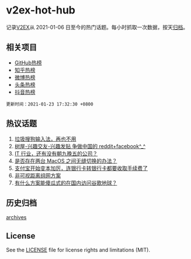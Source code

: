 # v2ex-hot-hub

 记录[V2EX](https://www.v2ex.com/)从 2021-01-06 日至今的热门话题。每小时抓取一次数据，按天[归档](archives)。
 
 ## 相关项目

- [GitHub热榜](https://github.com/lonnyzhang423/github-hot-hub)
- [知乎热榜](https://github.com/lonnyzhang423/zhihu-hot-hub)
- [微博热榜](https://github.com/lonnyzhang423/weibo-hot-hub)
- [头条热榜](https://github.com/lonnyzhang423/toutiao-hot-hub)
- [抖音热榜](https://github.com/lonnyzhang423/douyin-hot-hub)


 `更新时间：2021-01-23 17:32:30 +0800`

## 热议话题

1. [垃圾搜狗输入法，再也不用](https://www.v2ex.com/t/747566)
1. [树屋-兴趣交友-兴趣发贴 争做中国的 reddit+facebook^_^](https://www.v2ex.com/t/747484)
1. [IT 行业，还有没有朝九晚五的公司？](https://www.v2ex.com/t/747498)
1. [是否存在两台 MacOS 之间无缝切换的办法？](https://www.v2ex.com/t/747559)
1. [支付宝开始变本加厉，连银行卡转银行卡都要收取手续费了](https://www.v2ex.com/t/747601)
1. [非可视距离组网方案](https://www.v2ex.com/t/747638)
1. [有什么方案能傻瓜式的在国内访问谷歌地球？](https://www.v2ex.com/t/747562)

## 历史归档

[archives](archives)

## License

See the [LICENSE](LICENSE) file for license rights and limitations (MIT).
